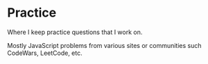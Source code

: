 # Practice
Where I keep practice questions that I work on.

Mostly JavaScript problems from various sites or communities such CodeWars, LeetCode, etc.
